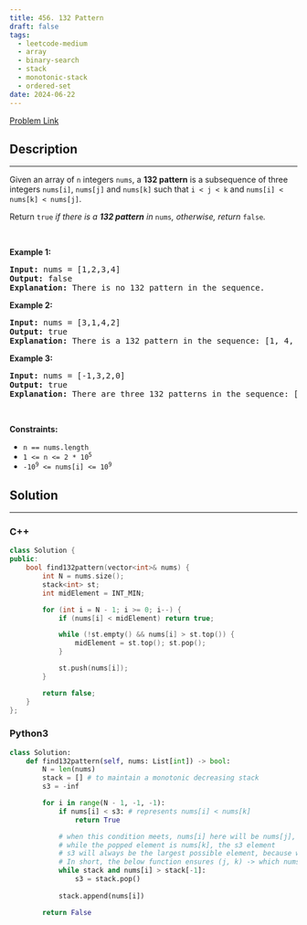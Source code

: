```yaml
---
title: 456. 132 Pattern
draft: false
tags: 
  - leetcode-medium
  - array
  - binary-search
  - stack
  - monotonic-stack
  - ordered-set
date: 2024-06-22
---
```


[Problem Link](https://leetcode.com/problems/132-pattern/)

## Description

---
<p>Given an array of <code>n</code> integers <code>nums</code>, a <strong>132 pattern</strong> is a subsequence of three integers <code>nums[i]</code>, <code>nums[j]</code> and <code>nums[k]</code> such that <code>i &lt; j &lt; k</code> and <code>nums[i] &lt; nums[k] &lt; nums[j]</code>.</p>

<p>Return <code>true</code><em> if there is a <strong>132 pattern</strong> in </em><code>nums</code><em>, otherwise, return </em><code>false</code><em>.</em></p>

<p>&nbsp;</p>
<p><strong class="example">Example 1:</strong></p>

<pre>
<strong>Input:</strong> nums = [1,2,3,4]
<strong>Output:</strong> false
<strong>Explanation:</strong> There is no 132 pattern in the sequence.
</pre>

<p><strong class="example">Example 2:</strong></p>

<pre>
<strong>Input:</strong> nums = [3,1,4,2]
<strong>Output:</strong> true
<strong>Explanation:</strong> There is a 132 pattern in the sequence: [1, 4, 2].
</pre>

<p><strong class="example">Example 3:</strong></p>

<pre>
<strong>Input:</strong> nums = [-1,3,2,0]
<strong>Output:</strong> true
<strong>Explanation:</strong> There are three 132 patterns in the sequence: [-1, 3, 2], [-1, 3, 0] and [-1, 2, 0].
</pre>

<p>&nbsp;</p>
<p><strong>Constraints:</strong></p>

<ul>
	<li><code>n == nums.length</code></li>
	<li><code>1 &lt;= n &lt;= 2 * 10<sup>5</sup></code></li>
	<li><code>-10<sup>9</sup> &lt;= nums[i] &lt;= 10<sup>9</sup></code></li>
</ul>


## Solution

---
### C++
``` cpp title='132-pattern'
class Solution {
public:
    bool find132pattern(vector<int>& nums) {
        int N = nums.size();
        stack<int> st;
        int midElement = INT_MIN;

        for (int i = N - 1; i >= 0; i--) {
            if (nums[i] < midElement) return true;

            while (!st.empty() && nums[i] > st.top()) {
                midElement = st.top(); st.pop();
            }

            st.push(nums[i]);
        }

        return false;
    }
};
```
### Python3
``` py title='132-pattern'
class Solution:
    def find132pattern(self, nums: List[int]) -> bool:
        N = len(nums)
        stack = [] # to maintain a monotonic decreasing stack
        s3 = -inf

        for i in range(N - 1, -1, -1):
            if nums[i] < s3: # represents nums[i] < nums[k]
                return True

            # when this condition meets, nums[i] here will be nums[j], the third element
            # while the popped element is nums[k], the s3 element
            # s3 will always be the largest possible element, because when a smaller element is encountered, the answer would have already been returned
            # In short, the below function ensures (j, k) -> which nums[j] > nums[k]
            while stack and nums[i] > stack[-1]:
                s3 = stack.pop()
            
            stack.append(nums[i])

        return False
```


